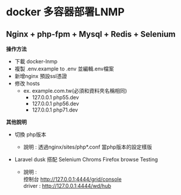 # docker 多容器部署LNMP 
## Nginx + php-fpm + Mysql + Redis + Selenium

**操作方法**

* 下載 docker-lnmp
* 複製 .env.example to .env 並編輯.env檔案
* 新增nginx 預設ssl憑證
* 修改 hosts
    - ex. example.com.tw(必須和資料夾名稱相同)
        - 127.0.0.1 php55.dev
        - 127.0.0.1 php56.dev
        - 127.0.0.1 php71.dev

**其他說明**

* 切換 php版本
    - 說明 : 透過nginx/sites/php*.conf 當php版本的設定樣版
    
* Laravel dusk 搭配 Selenium Chroms Firefox browse Testing
    - 說明 :    
            	控制台 http://127.0.0.1:4444/grid/console    
            	driver : http://127.0.0.1:4444/wd/hub 

